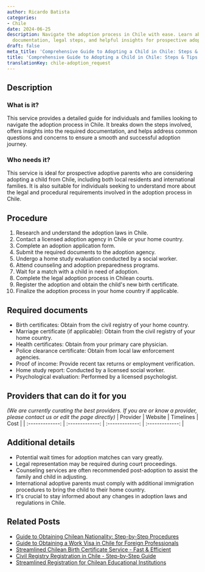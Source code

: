 ```yaml
---
author: Ricardo Batista
categories:
- Chile
date: 2024-06-25
description: Navigate the adoption process in Chile with ease. Learn about required
  documentation, legal steps, and helpful insights for prospective adoptive parents.
draft: false
meta_title: 'Comprehensive Guide to Adopting a Child in Chile: Steps & Tips'
title: 'Comprehensive Guide to Adopting a Child in Chile: Steps & Tips'
translationKey: chile-adoption_request
---
```



## Description
### What is it?
This service provides a detailed guide for individuals and families looking to navigate the adoption process in Chile. It breaks down the steps involved, offers insights into the required documentation, and helps address common questions and concerns to ensure a smooth and successful adoption journey.

### Who needs it?
This service is ideal for prospective adoptive parents who are considering adopting a child from Chile, including both local residents and international families. It is also suitable for individuals seeking to understand more about the legal and procedural requirements involved in the adoption process in Chile.

## Procedure

1. Research and understand the adoption laws in Chile.
2. Contact a licensed adoption agency in Chile or your home country.
3. Complete an adoption application form.
4. Submit the required documents to the adoption agency.
5. Undergo a home study evaluation conducted by a social worker.
6. Attend counseling and adoption preparedness programs.
7. Wait for a match with a child in need of adoption.
8. Complete the legal adoption process in Chilean courts.
9. Register the adoption and obtain the child's new birth certificate.
10. Finalize the adoption process in your home country if applicable.


## Required documents

- Birth certificates: Obtain from the civil registry of your home country.
- Marriage certificate (if applicable): Obtain from the civil registry of your home country.
- Health certificates: Obtain from your primary care physician.
- Police clearance certificate: Obtain from local law enforcement agencies.
- Proof of income: Provide recent tax returns or employment verification.
- Home study report: Conducted by a licensed social worker.
- Psychological evaluation: Performed by a licensed psychologist.


## Providers that can do it for you
_(We are currently curating the best providers. If you are or know a provider, please contact us or edit the page directly)_
| Provider        |     Website     |     Timelines    |       Cost      |
| :-------------: | :-------------: |  :-------------: | :-------------: |

## Additional details

- Potential wait times for adoption matches can vary greatly.
- Legal representation may be required during court proceedings.
- Counseling services are often recommended post-adoption to assist the family and child in adjusting.
- International adoptive parents must comply with additional immigration procedures to bring the child to their home country.
- It's crucial to stay informed about any changes in adoption laws and regulations in Chile.




## Related Posts

- [Guide to Obtaining Chilean Nationality: Step-by-Step Procedures](https://tramitit.com/guides/chile/nationality_request/)
- [Guide to Obtaining a Work Visa in Chile for Foreign Professionals](https://tramitit.com/guides/chile/work_visa_request/)
- [Streamlined Chilean Birth Certificate Service - Fast & Efficient](https://tramitit.com/guides/chile/birth_certificate/)
- [Civil Registry Registration in Chile - Step-by-Step Guide](https://tramitit.com/guides/chile/civil_registry_registration/)
- [Streamlined Registration for Chilean Educational Institutions](https://tramitit.com/guides/chile/educational_system_registration/)